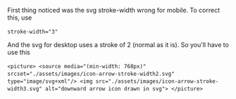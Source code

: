 First thing noticed was the svg stroke-width wrong for mobile. To correct this, use

`stroke-width="3"`

And the svg for desktop uses a stroke of 2 (normal as it is). So you'll have to use this

`<picture>
    <source media="(min-width: 768px)" srcset="./assets/images/icon-arrow-stroke-width2.svg" type="image/svg+xml"/>
    <img src="./assets/images/icon-arrow-stroke-width3.svg" alt="downward arrow icon drawn in svg">
</picture>`